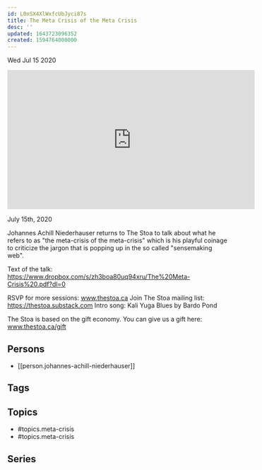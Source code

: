 ```yaml
---
id: L0nSX4XlWxfcUbJyci87s
title: The Meta Crisis of the Meta Crisis
desc: ''
updated: 1643723096352
created: 1594764000000
---
```





Wed Jul 15 2020

<iframe width="560" height="315" src="https://www.youtube.com/embed/OSb98ZMKZ4I" title="The Meta Crisis of the Meta Crisis w/ Johannes Achill Niederhauser" frameborder="0" allow="accelerometer; autoplay; clipboard-write; encrypted-media; gyroscope; picture-in-picture" allowfullscreen ></iframe>

July 15th, 2020

Johannes Achill Niederhauser returns to The Stoa to talk about what he refers to as "the meta-crisis of the meta-crisis" which is his playful coinage to criticize the jargon that is popping up in the so called "sensemaking web".

Text of the talk: https://www.dropbox.com/s/zh3boa80uq94xru/The%20Meta-Crisis%20.pdf?dl=0

RSVP for more sessions: www.thestoa.ca
Join The Stoa mailing list: https://thestoa.substack.com
Intro song: Kali Yuga Blues by Bardo Pond

The Stoa is based on the gift economy. You can give us a gift here: www.thestoa.ca/gift

## Persons

- [[person.johannes-achill-niederhauser]]

## Tags



## Topics

- #topics.meta-crisis
- #topics.meta-crisis

## Series



